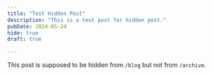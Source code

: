 ```yaml
---
title: "Test Hidden Post"
description: "This is a test post for hidden post."
pubDate: 2024-05-24
hide: true
draft: true

---
```


This post is supposed to be hidden from `/blog` but not from `/archive`.
